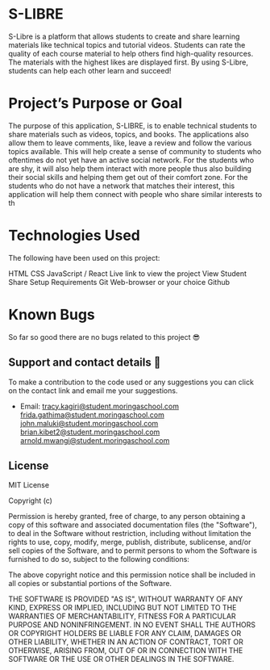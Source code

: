 # S-LIBRE
 S-Libre is a platform that allows students to create and share learning materials like technical topics and tutorial videos. Students can rate the quality of each course material to help others find high-quality resources. The materials with the highest likes are displayed first. By using S-Libre, students can help each other learn and succeed!

 # Project’s Purpose or Goal
The purpose of this application, S-LIBRE, is to enable technical students to share materials such as videos, topics, and books. The applications also allow them to leave comments, like, leave a review and follow the various topics available. This will help create a sense of community to students who oftentimes do not yet have an active social network. For the students who are shy, it will also help them interact with more people thus also building their social skills and helping them get out of their comfort zone. For the students who do not have a network that matches their interest, this application will help them connect with people who share similar interests to th

# Technologies Used
The following have been used on this project:

HTML
CSS
JavaScript / React
Live link to view the project View Student Share
Setup Requirements
Git
Web-browser or your choice
Github


# Known Bugs

So far so good there are no bugs related to this project 😎

## Support and contact details 🙂

To make a contribution to the code used or any suggestions you can click on the contact link and email me your suggestions.

- Email: tracy.kagiri@student.moringaschool.com
         frida.gathima@student.moringaschool.com
         john.maluki@student.moringaschool.com
         brian.kibet2@student.moringaschool.com
         arnold.mwangi@student.moringaschool.com

## License
MIT License

Copyright (c)

Permission is hereby granted, free of charge, to any person obtaining a copy of this software and associated documentation files (the "Software"), to deal in the Software without restriction, including without limitation the rights to use, copy, modify, merge, publish, distribute, sublicense, and/or sell copies of the Software, and to permit persons to whom the Software is furnished to do so, subject to the following conditions:

The above copyright notice and this permission notice shall be included in all copies or substantial portions of the Software.

THE SOFTWARE IS PROVIDED "AS IS", WITHOUT WARRANTY OF ANY KIND, EXPRESS OR IMPLIED, INCLUDING BUT NOT LIMITED TO THE WARRANTIES OF MERCHANTABILITY, FITNESS FOR A PARTICULAR PURPOSE AND NONINFRINGEMENT. IN NO EVENT SHALL THE AUTHORS OR COPYRIGHT HOLDERS BE LIABLE FOR ANY CLAIM, DAMAGES OR OTHER LIABILITY, WHETHER IN AN ACTION OF CONTRACT, TORT OR OTHERWISE, ARISING FROM, OUT OF OR IN CONNECTION WITH THE SOFTWARE OR THE USE OR OTHER DEALINGS IN THE SOFTWARE.


